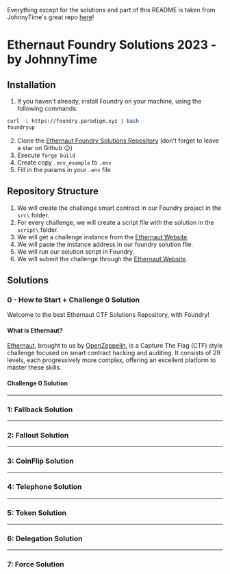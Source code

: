 Everything except for the solutions and part of this README is taken from JohnnyTime's great repo [here](https://github.com/RealJohnnyTime/ethernaut-foundry-solutions-johnnytime)!

# Ethernaut Foundry Solutions 2023 - by JohnnyTime

## Installation
1. If you haven't already, install Foundry on your machine, using the following commands:
```bash
curl -L https://foundry.paradigm.xyz | bash
foundryup
```
2. Clone the [Ethernaut Foundry Solutions Repository](https://github.com/RealJohnnyTime/ethernaut-foundry-solutions-johnnytime) (don’t forget to leave a star on Github 😉)
3. Execute `forge build`
4. Create copy `.env_example` to `.env`
5. Fill in the params in your `.env` file

## Repository Structure
1. We will create the challenge smart contract in our Foundry project in the `src\` folder.
2. For every challenge, we will create a script file with the solution in the `script\` folder.
3. We will get a challenge instance from the [Ethernaut Website](https://ethernaut.openzeppelin.com/).
4. We will paste the instance address in our foundry solution file.
5. We will run our solution script in Foundry.
6. We will submit the challenge through the [Ethernaut Website](https://ethernaut.openzeppelin.com/).

## Solutions

### 0 - How to Start + Challenge 0 Solution
Welcome to the best Ethernaut CTF Solutions Repository, with Foundry!

#### What is Ethernaut?
[Ethernaut](https://ethernaut.openzeppelin.com/), brought to us by [OpenZeppelin](https://www.openzeppelin.com/), is a Capture The Flag (CTF) style challenge focused on smart contract hacking and auditing. It consists of 29 levels, each progressively more complex, offering an excellent platform to master these skills.

#### Challenge 0 Solution

---

### 1: Fallback Solution

---

### 2: Fallout Solution

---

### 3: CoinFlip Solution

---

### 4: Telephone Solution

---

### 5: Token Solution

---

### 6: Delegation Solution

---

### 7: Force Solution